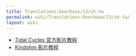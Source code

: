 ```yaml
---
title: Translations:Userbase/13/zh-tw
permalink: wiki/Translations:Userbase/13/zh-tw/
layout: wiki
---
```


-   [Tidal Cycles
    官方影片教程](https://www.youtube.com/playlist?list=PLybSFICi4UlgKU6ZVerY0HfdNCl3AIoPU)
-   [Kindohm
    影片教程](https://www.youtube.com/playlist?list=PLKgxw7RG3hcRHyBFsPr5opr1iu8wbNIgP)
